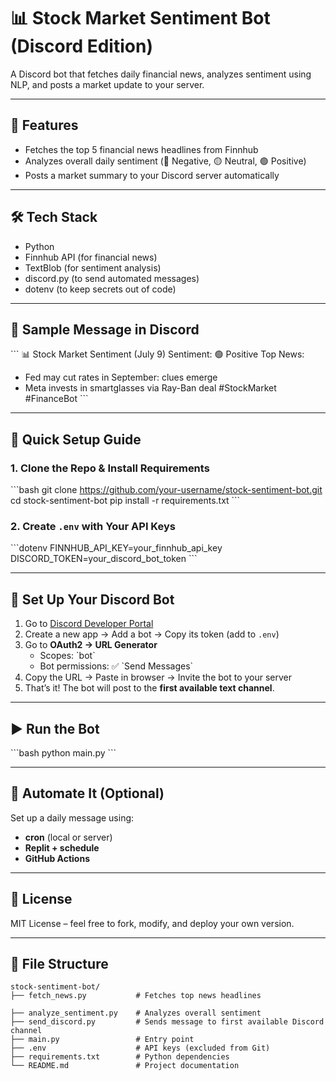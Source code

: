 
# 📊 Stock Market Sentiment Bot (Discord Edition)

A Discord bot that fetches daily financial news, analyzes sentiment using NLP, and posts a market update to your server.

---

## 🚀 Features
- Fetches the top 5 financial news headlines from Finnhub
- Analyzes overall daily sentiment (🔴 Negative, 🟡 Neutral, 🟢 Positive)
- Posts a market summary to your Discord server automatically

---

## 🛠️ Tech Stack
- Python  
- Finnhub API (for financial news)  
- TextBlob (for sentiment analysis)  
- discord.py (to send automated messages)  
- dotenv (to keep secrets out of code)

---

## 📸 Sample Message in Discord
\`\`\`
📊 Stock Market Sentiment (July 9)
Sentiment: 🟢 Positive
Top News:
- Fed may cut rates in September: clues emerge
- Meta invests in smartglasses via Ray-Ban deal
#StockMarket #FinanceBot
\`\`\`

---

## 🧪 Quick Setup Guide

### 1. Clone the Repo & Install Requirements
\`\`\`bash
git clone https://github.com/your-username/stock-sentiment-bot.git
cd stock-sentiment-bot
pip install -r requirements.txt
\`\`\`

### 2. Create `.env` with Your API Keys
\`\`\`dotenv
FINNHUB_API_KEY=your_finnhub_api_key
DISCORD_TOKEN=your_discord_bot_token
\`\`\`

---

## 🤖 Set Up Your Discord Bot

1. Go to [Discord Developer Portal](https://discord.com/developers/applications)
2. Create a new app → Add a bot → Copy its token (add to `.env`)
3. Go to **OAuth2 → URL Generator**  
   - Scopes: \`bot\`  
   - Bot permissions: ✅ \`Send Messages\`
4. Copy the URL → Paste in browser → Invite the bot to your server
5. That’s it! The bot will post to the **first available text channel**.

---

## ▶️ Run the Bot
\`\`\`bash
python main.py
\`\`\`

---

## 🔄 Automate It (Optional)
Set up a daily message using:
- **cron** (local or server)
- **Replit + schedule**
- **GitHub Actions**

---

## 📄 License
MIT License – feel free to fork, modify, and deploy your own version.


---

## 📁 File Structure

```
stock-sentiment-bot/
├── fetch_news.py           # Fetches top news headlines

├── analyze_sentiment.py    # Analyzes overall sentiment
├── send_discord.py         # Sends message to first available Discord channel
├── main.py                 # Entry point
├── .env                    # API keys (excluded from Git)
├── requirements.txt        # Python dependencies
└── README.md               # Project documentation
```
